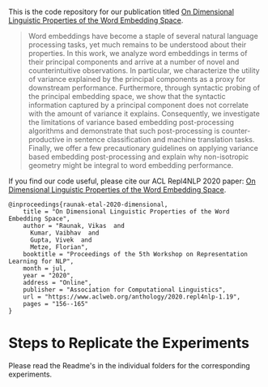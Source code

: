This is the code repository for our publication titled [On Dimensional Linguistic Properties of the Word Embedding Space](https://www.aclweb.org/anthology/2020.repl4nlp-1.19/).

> Word embeddings have become a staple of several natural language processing tasks, yet much remains to be understood about their properties. In this work, we analyze word embeddings in terms of their principal components and arrive at a number of novel and counterintuitive observations. In particular, we characterize the utility of variance explained by the principal components as a proxy for downstream performance. Furthermore, through syntactic probing of the principal embedding space, we show that the syntactic information captured by a principal component does not correlate with the amount of variance it explains. Consequently, we investigate the limitations of variance based embedding post-processing algorithms and demonstrate that such post-processing is counter-productive in sentence classification and machine translation tasks. Finally, we offer a few precautionary guidelines on applying variance based embedding post-processing and explain why non-isotropic geometry might be integral to word embedding performance.

If you find our code useful, please cite our ACL Repl4NLP 2020 paper: [On Dimensional Linguistic Properties of the Word Embedding Space](https://www.aclweb.org/anthology/2020.repl4nlp-1.19/).

```
@inproceedings{raunak-etal-2020-dimensional,
    title = "On Dimensional Linguistic Properties of the Word Embedding Space",
    author = "Raunak, Vikas  and
      Kumar, Vaibhav  and
      Gupta, Vivek  and
      Metze, Florian",
    booktitle = "Proceedings of the 5th Workshop on Representation Learning for NLP",
    month = jul,
    year = "2020",
    address = "Online",
    publisher = "Association for Computational Linguistics",
    url = "https://www.aclweb.org/anthology/2020.repl4nlp-1.19",
    pages = "156--165"
}
```

# Steps to Replicate the Experiments

Please read the Readme's in the individual folders for the corresponding experiments.



